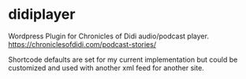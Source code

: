 # didiplayer
Wordpress Plugin for Chronicles of Didi audio/podcast player.
https://chroniclesofdidi.com/podcast-stories/

Shortcode defaults are set for my current implementation but could be customized and used with another xml feed for another site.  
